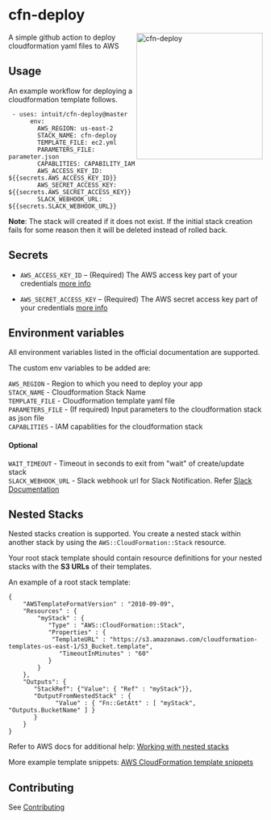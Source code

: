 # cfn-deploy
<img src="https://github.com/intuit/cfn-deploy/blob/master/.github/cfn-deploy-logo.png" align=right alt="cfn-deploy" width="250"> 
A simple github action to deploy cloudformation yaml files to AWS

## Usage

An example workflow for deploying a cloudformation template follows.

```
 - uses: intuit/cfn-deploy@master
      env:
        AWS_REGION: us-east-2
        STACK_NAME: cfn-deploy
        TEMPLATE_FILE: ec2.yml
        PARAMETERS_FILE: parameter.json
        CAPABLITIES: CAPABILITY_IAM
        AWS_ACCESS_KEY_ID: ${{secrets.AWS_ACCESS_KEY_ID}}
        AWS_SECRET_ACCESS_KEY: ${{secrets.AWS_SECRET_ACCESS_KEY}}
        SLACK_WEBHOOK_URL: ${{secrets.SLACK_WEBHOOK_URL}}
```

**Note**: The stack will created if it does not exist. If the initial stack creation fails for some reason then it will be deleted instead of rolled back.

## Secrets

 - `AWS_ACCESS_KEY_ID` – (Required) The AWS access key part of your credentials [more info](https://help.github.com/en/actions/automating-your-workflow-with-github-actions/creating-and-using-encrypted-secrets)
 
 - `AWS_SECRET_ACCESS_KEY` – (Required) The AWS secret access key part of your credentials [more info](https://help.github.com/en/actions/automating-your-workflow-with-github-actions/creating-and-using-encrypted-secrets)

## Environment variables

All environment variables listed in the official documentation are supported.

The custom env variables to be added are:

`AWS_REGION` - Region to which you need to deploy your app<br>
`STACK_NAME` - Cloudformation Stack Name <br>
`TEMPLATE_FILE` - Cloudformation template yaml file<br>
`PARAMETERS_FILE` - (If required) Input parameters to the cloudformation stack as json file<br>
`CAPABLITIES` - IAM capablities for the cloudformation stack<br>
#### Optional
`WAIT_TIMEOUT` - Timeout in seconds to exit from "wait" of create/update stack<br>
`SLACK_WEBHOOK_URL` - Slack webhook url for Slack Notification. Refer [Slack Documentation](https://api.slack.com/tutorials/slack-apps-hello-world)

## Nested Stacks

Nested stacks creation is supported. You create a nested stack within another stack by using the `AWS::CloudFormation::Stack` resource.

Your root stack template should contain resource definitions for your nested stacks with the **S3 URLs** of their templates.

An example of a root stack template:
```
{
    "AWSTemplateFormatVersion" : "2010-09-09",
    "Resources" : {
        "myStack" : {
	       "Type" : "AWS::CloudFormation::Stack",
	       "Properties" : {
	        "TemplateURL" : "https://s3.amazonaws.com/cloudformation-templates-us-east-1/S3_Bucket.template",
              "TimeoutInMinutes" : "60"
	       }
        }
    },
    "Outputs": {
       "StackRef": {"Value": { "Ref" : "myStack"}},
       "OutputFromNestedStack" : {
             "Value" : { "Fn::GetAtt" : [ "myStack", "Outputs.BucketName" ] }
       }
    }
}
```

Refer to AWS docs for additional help: [Working with nested stacks](https://docs.aws.amazon.com/AWSCloudFormation/latest/UserGuide/using-cfn-nested-stacks.html)

More example template snippets: [AWS CloudFormation template snippets](https://docs.aws.amazon.com/AWSCloudFormation/latest/UserGuide/quickref-cloudformation.html#w2ab1c27c21c19b5)

## Contributing

See [Contributing](https://github.com/intuit/cfn-deploy/blob/master/.github/CONTRIBUTING.md)
